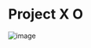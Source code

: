 <h1>Project  X O</h1>

![image](https://user-images.githubusercontent.com/70001950/133738490-347a0635-e67e-4f53-82b4-d66d8909d976.png)
